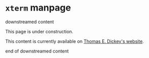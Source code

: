 # `xterm` manpage

downstreamed content

This page is under construction.

This content is currently available on [Thomas E. Dickey's website](https://invisible-island.net/xterm/manpage/xterm.html).

end of downstreamed content
